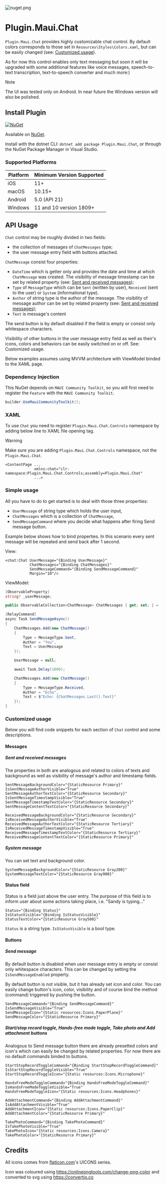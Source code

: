 ![nuget.png](https://raw.githubusercontent.com/ArturWyszomirski/Plugin.Maui.Chat/main/nuget.png)
# Plugin.Maui.Chat

`Plugin.Maui.Chat` provides highly customizable chat control. By default colors corresponds to those set in `Resources\Styles\Colors.xaml`, but can be easily changed (see: [Customized usage](https://github.com/ArturWyszomirski/Plugin.Maui.Chat/edit/Documentation/README.md#customized-usage)).

As for now this control enables only text messaging but soon it will be upgraded with some additional features like voice messages, speech-to-text transcription, text-to-speech converter and much more:)

> [!NOTE]
> The UI was tested only on Android. In near future the Windows version will also be polished.

## Install Plugin

[![NuGet](https://img.shields.io/nuget/v/Plugin.Maui.Chat.svg?label=NuGet)](https://www.nuget.org/packages/Plugin.Maui.Chat/)

Available on [NuGet](http://www.nuget.org/packages/Plugin.Maui.Chat).

Install with the dotnet CLI: `dotnet add package Plugin.Maui.Chat`, or through the NuGet Package Manager in Visual Studio.

### Supported Platforms

| Platform | Minimum Version Supported |
|----------|---------------------------|
| iOS      | 11+                       |
| macOS    | 10.15+                    |
| Android  | 5.0 (API 21)              |
| Windows  | 11 and 10 version 1809+   |

## API Usage

`Chat` control may be roughly divided in two fields:
- the collection of messages of `ChatMessages` type;
- the user message entry field with buttons attached.

`ChatMessage` consist four properties:
- `DateTime` which is getter only and provides the date and time at which `ChatMessage` was created. The visibility of message timestamp can be set by related property (see: [Sent and received messages](https://github.com/ArturWyszomirski/Plugin.Maui.Chat/edit/Documentation/README.md#sent-and-received-messages));
- `Type` of `MessageType` which can be `Sent` (written by user), `Received` (sent to the user) or `System` (informational type).
- `Author` of string type is the author of the message. The visibility of message author can be set by related property (see: [Sent and received messages](https://github.com/ArturWyszomirski/Plugin.Maui.Chat/edit/Documentation/README.md#sent-and-received-messages));
- `Text` is message's content

The send button is by default disabled if the field is empty or consist only whitespace characters.

Visibility of other buttons in the user message entry field as well as their's icons, colors and behaviors can be easily switched on or off. See: Customized usage.

Below examples assumes using MVVM architecture with ViewModel binded to the XAML page.

### Dependency Injection

This NuGet depends on `MAUI Community Toolkit`, so you will first need to register the `Feature` with the `MAUI Community Toolkit`.

```csharp
builder.UseMauiCommunityToolkit();
```

### XAML

To use `Chat` you need to register `Plugin.Maui.Chat.Controls` namespace by adding below line to XAML file opening tag.

> [!WARNING]
> Make sure you are adding `Plugin.Maui.Chat.Controls` namespace, not the `Plugin.Maui.Chat`.

```xaml
<ContentPage ...
             xmlns:chat="clr-namespace:Plugin.Maui.Chat.Controls;assembly=Plugin.Maui.Chat"
             ...>
```

### Simple usage

All you have to do to get started is to deal with those three properties:
- `UserMessage` of string type which holds the user input,
- `ChatMessages` which is a collection of `ChatMessage`,
- `SendMessageCommand` where you decide what happens after firing Send message button.

Example below shows how to bind properties. In this scenario every sent message will be repeated and send back after 1 second.

View:
```xaml
<chat:Chat UserMessage="{Binding UserMessage}"
           ChatMessages="{Binding ChatMessages}"
           SendMessageCommand="{Binding SendMessageCommand}"
           Margin="10"/>
```

ViewModel:
```csharp
[ObservableProperty]
string? _userMessage;

public ObservableCollection<ChatMessage> ChatMessages { get; set; } = [];

[RelayCommand]
async Task SendMessageAsync()
{
    ChatMessages.Add(new ChatMessage()
    {
        Type = MessageType.Sent,
        Author = "You",
        Text = UserMessage
    });

    UserMessage = null;

    await Task.Delay(1000);

    ChatMessages.Add(new ChatMessage()
    {
        Type = MessageType.Received,
        Author = "Echo",
        Text = $"Echo: {ChatMessages.Last().Text}"
    });
}
```

### Customized usage

Below you will find code snippets for each section of `Chat` control and some descriptions.

#### Messages

##### Sent and received messages

The properties in both are analogous and related to colors of texts and background as well as visibility of message's author and timestamp fields.

```xaml
SentMessageBackgroundColor="{StaticResource Primary}"
IsSentMessageAuthorVisible="True"
SentMessageAuthorTextColor="{StaticResource Secondary}"
IsSentMessageTimestampVisible="True"
SentMessageTimestampTextColor="{StaticResource Secondary}"
SentMessageContentTextColor="{StaticResource Secondary}"

ReceivedMessageBackgroundColor="{StaticResource Secondary}"
IsReceivedMessageAuthorVisible="True"
ReceivedMessageAuthorTextColor="{StaticResource Tertiary}"
IsReceivedMessageTimestampVisible="True"
ReceivedMessageTimestampTextColor="{StaticResource Tertiary}"
ReceivedMessageContentTextColor="{StaticResource Primary}"
```

##### System message

You can set text and background color.

```xaml
SystemMessageBackgroundColor="{StaticResource Gray200}"
SystemMessageTextColor="{StaticResource Gray900}"
```

#### Status field

Status is a field just above the user entry. The purpose of this field is to inform user about some actions taking place, i.e. "Sandy is typing..."
```xaml
Status="{Binding Status}"
IsStatusVisible="{Binding IsStatusVisible}"
StatusTextColor="{StaticResource Gray500}"
```

`Status` is a string type. `IsStatusVisible` is a bool type. 

#### Buttons

##### Send message

By default button is disabled when user message entry is empty or consist only whitespace characters. This can be changed by setting the `IsSendMessageEnabled` property.

By default button is not visible, but it has already set icon and color. You can easily change button's icon, color, visibility and of course bind the method (command) triggered by pushing the button.

```xaml
SendMessageCommand="{Binding SendMessageCommand}"
IsSendMessageVisible="True"
SendMessageIcon="{Static resources:Icons.PaperPlane}"
SendMessageColor="{StaticResource Primary}"
```

##### Start/stop record toggle, Hands-free mode toggle, Take photo and Add attachment buttons

Analogous to Send message button there are already presetted colors and icon's which can easily be changed by related properties. For now there are no default commands binded to buttons.

```
StartStopRecordToggleCommand="{Binding StartStopRecordToggleCommand}"
IsStartStopRecordToggleVisible="True"
StartStopRecordToggleIcon="{Static resources:Icons.Microphone}"

HandsFreeModeToggleCommand="{Binding HandsFreeModeToggleCommand}"
IsHandsFreeModeToggleVisible="True"
HandsFreeModeToggleIcon="{Static resources:Icons.Headphones}"

AddAttachmentCommand="{Binding AddAttachmentCommand}"
IsAddAttachmentVisible="True"
AddAttachmentIcon="{Static resources:Icons.PaperClip}"
AddAttachmentColor="{StaticResource Primary}"

TakePhotoCommand="{Binding TakePhotoCommand}"
IsTakePhotoVisible="True"
TakePhotoIcon="{Static resources:Icons.Camera}"
TakePhotoColor="{StaticResource Primary}"
```

## Credits

All icons comes from [flaticon.com](https://www.flaticon.com)'s UICONS series.

Icon was coloured using https://onlinepngtools.com/change-png-color and converted to svg using https://convertio.co
